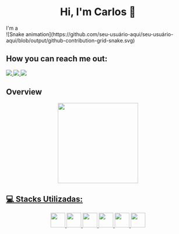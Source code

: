 <div>
 <h1 align="center">Hi, I'm Carlos 🦆</h1>
</div>
<span>I'm a </span>
<div>
 ![Snake animation](https://github.com/seu-usuário-aqui/seu-usuário-aqui/blob/output/github-contribution-grid-snake.svg)
</div>
<h2>How you can reach me out:</h2>
<div>
    <a href="https://instagram.com/belber_k" target="_blank">
        <img loading="lazy" src="https://img.shields.io/badge/-Instagram-%23E4405F?style=for-the-badge&logo=instagram&logoColor=white" target="_blank">
    </a>
    <a href = "mailto:kadubelber1@gmail.com">
        <img loading="lazy" src="https://img.shields.io/badge/Gmail-D14836?style=for-the-badge&logo=gmail&logoColor=white" target="_blank">
    </a>
    <a href="https://www.linkedin.com/in/carlos-pepato-developer" target="_blank">
        <img loading="lazy" src="https://img.shields.io/badge/-LinkedIn-%230077B5?style=for-the-badge&logo=linkedin&logoColor=white" target="_blank">
    </a>   
</div>

<h2>Overview</h2>
<div align="center">
    <a href="https://github.com/carlospepato">
    <img loading="lazy" height="220em" src="https://github-readme-stats.vercel.app/api/top-langs/?username=carlospepato&layout=donut&langs_count=5&theme=dark"/>
</div>
<h2>💻 Stacks Utilizadas:</h2>
<div align="center">
    <img height="40em" src="https://cdn.jsdelivr.net/gh/devicons/devicon@latest/icons/javascript/javascript-plain.svg" />
    <img height="40em" src="https://cdn.jsdelivr.net/gh/devicons/devicon@latest/icons/typescript/typescript-plain.svg" />
    <img height="40em" src="https://cdn.jsdelivr.net/gh/devicons/devicon@latest/icons/react/react-original.svg" />
    <img height="40em" src="https://cdn.jsdelivr.net/gh/devicons/devicon@latest/icons/nodejs/nodejs-plain-wordmark.svg" />
    <img height="40em" src="https://cdn.jsdelivr.net/gh/devicons/devicon@latest/icons/tailwindcss/tailwindcss-original.svg" />
    <img height="40em" src="https://cdn.jsdelivr.net/gh/devicons/devicon@latest/icons/python/python-original.svg" />
</div>
